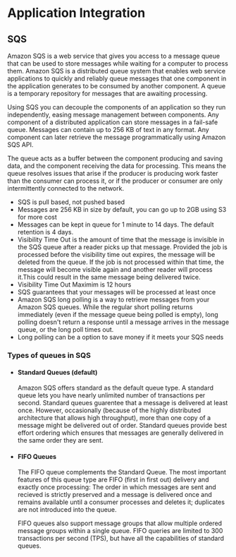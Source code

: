 # Application Integration

## SQS
Amazon SQS is a web service that gives you access to a message queue that can be used to store messages while waiting for a computer to process them. Amazon SQS is a distributed queue system that enables web service applications to quickly and reliably queue messages that one component in the application generates to be consumed by another component. A queue is a temporary repository for messages that are awaiting processing.

Using SQS you can decouple the components of an application so they run independently, easing message management between components. Any component of a distributed application can store messages in a fail-safe queue. Messages can contain up to 256 KB of text in any format. Any component can later retrieve the message programmatically using Amazon SQS API.

The queue acts as a buffer between the component producing and saving data, and the component receiving the data for processing. This means the queue resolves issues that arise if the producer is producing work faster than the consumer can process it, or if the producer or consumer are only intermittently connected to the network.

- SQS is pull based, not pushed based
- Messages are 256 KB in size by default, you can go up to 2GB using S3 for more cost
- Messages can be kept in queue for 1 minute to 14 days. The default retention is 4 days.
- Visibility Time Out is the amount of time that the message is invisible in the SQS queue after a reader picks up that message. Provided the job is processed before the visibility time out expires, the message will be deleted from the queue. If the job is not processed within that time, the message will become visible again and another reader will process it.This could result in the same message being delivered twice.
- Visibility Time Out Maximim is 12 hours
- SQS guarantees that your messages will be processed at least once
- Amazon SQS long polling is a way to retrieve messages from your Amazon SQS queues. While the regular short polling returns immediately (even if the message queue being polled is empty), long polling doesn't return a response until a message arrives in the message queue, or the long poll times out.
- Long polling can be a option to save money if it meets your SQS needs

### Types of queues in SQS
- #### Standard Queues (default)
    Amazon SQS offers standard as the default queue type. A standard queue lets you have nearly unlimited number of transactions per second. Standard queues guarentee that a message is delivered at least once. However, occasionally (because of the highly distributed architecture that allows high throughput), more than one copy of a message might be delivered out of order. Standard queues provide best effort ordering which ensures that messages are generally delivered in the same order they are sent.

- #### FIFO Queues
    The FIFO queue complements the Standard Queue. The most important features of this queue type are FIFO (first in first out) delivery and exactly once processing: The order in which messages are sent and recieved is strictly preserved and a message is delivered once and remains available until a consumer processes and deletes it; duplicates are not introduced into the queue.
 
    FIFO queues also support message groups that allow multiple ordered message groups within a single queue. FIFO queries are limited to 300 transactions per second (TPS), but have all the capabilities of standard queues.
 
